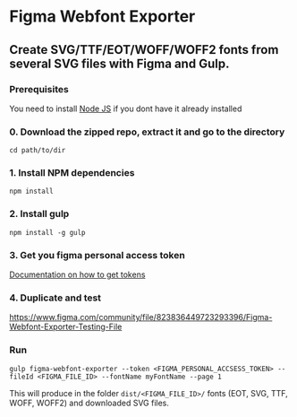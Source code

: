 # Figma Webfont Exporter

## Create SVG/TTF/EOT/WOFF/WOFF2 fonts from several SVG files with Figma and Gulp.

### Prerequisites
You need to install [Node JS](https://nodejs.org/en/download/) if you dont have it already installed

### 0. Download the zipped repo, extract it and go to the directory
```cd path/to/dir```

### 1. Install NPM dependencies
```npm install```

### 2. Install gulp
```npm install -g gulp```

### 3. Get you figma personal access token
[Documentation on how to get tokens](https://www.figma.com/developers/api#access-tokens)

### 4. Duplicate and test
https://www.figma.com/community/file/823836449723293396/Figma-Webfont-Exporter-Testing-File

### Run
```
gulp figma-webfont-exporter --token <FIGMA_PERSONAL_ACCSESS_TOKEN> --fileId <FIGMA_FILE_ID> --fontName myFontName --page 1
```

This will produce in the folder `dist/<FIGMA_FILE_ID>/` fonts (EOT, SVG, TTF, WOFF, WOFF2) and downloaded SVG files.
